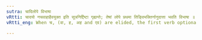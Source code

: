 ```yaml
---
sutra: चादिलोपे विभाषा
vRtti: चादयो नचवाहाहैवयुक्त इति सूत्रनिर्द्दिष्टा गृह्यन्ते; तेषां लोपे प्रथमा तिङ्विभक्तिर्नानुदात्ता भवति विभाषा ॥
vRtti_eng: When च, (वा, ह, अह and एव) are elided, the first verb optionally retains its accent.

---
```

